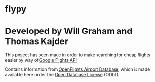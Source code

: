 # flypy

# Developed by Will Graham and Thomas Kajder

This project has been made in order to make searching for cheap flights easier by way of [Google Flights API](https://developers.google.com/qpx-express/)

Contains information from [OpenFlights Airport Database](http://openflights.org/data.html), which is made available here under the [Open Database License](http://opendatacommons.org/licenses/odbl/1.0/) (ODbL).